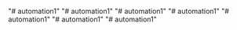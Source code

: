 "# automation1" 
"# automation1" 
"# automation1" 
"# automation1" 
"# automation1" 
"# automation1" 
"# automation1" 
